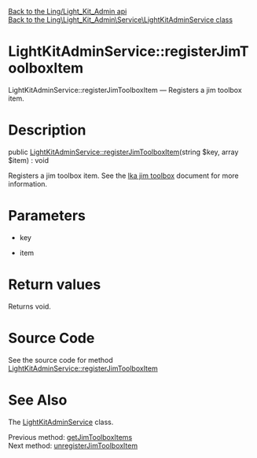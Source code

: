 [Back to the Ling/Light_Kit_Admin api](https://github.com/lingtalfi/Light_Kit_Admin/blob/master/doc/api/Ling/Light_Kit_Admin.md)<br>
[Back to the Ling\Light_Kit_Admin\Service\LightKitAdminService class](https://github.com/lingtalfi/Light_Kit_Admin/blob/master/doc/api/Ling/Light_Kit_Admin/Service/LightKitAdminService.md)


LightKitAdminService::registerJimToolboxItem
================



LightKitAdminService::registerJimToolboxItem — Registers a jim toolbox item.




Description
================


public [LightKitAdminService::registerJimToolboxItem](https://github.com/lingtalfi/Light_Kit_Admin/blob/master/doc/api/Ling/Light_Kit_Admin/Service/LightKitAdminService/registerJimToolboxItem.md)(string $key, array $item) : void




Registers a jim toolbox item.
See the [lka jim toolbox](https://github.com/lingtalfi/Light_Kit_Admin/blob/master/doc/pages/lka-jim-toolbox.md) document for more information.




Parameters
================


- key

    

- item

    


Return values
================

Returns void.








Source Code
===========
See the source code for method [LightKitAdminService::registerJimToolboxItem](https://github.com/lingtalfi/Light_Kit_Admin/blob/master/Service/LightKitAdminService.php#L492-L506)


See Also
================

The [LightKitAdminService](https://github.com/lingtalfi/Light_Kit_Admin/blob/master/doc/api/Ling/Light_Kit_Admin/Service/LightKitAdminService.md) class.

Previous method: [getJimToolboxItems](https://github.com/lingtalfi/Light_Kit_Admin/blob/master/doc/api/Ling/Light_Kit_Admin/Service/LightKitAdminService/getJimToolboxItems.md)<br>Next method: [unregisterJimToolboxItem](https://github.com/lingtalfi/Light_Kit_Admin/blob/master/doc/api/Ling/Light_Kit_Admin/Service/LightKitAdminService/unregisterJimToolboxItem.md)<br>

